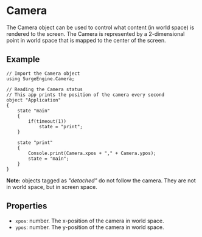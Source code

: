 Camera
======

The Camera object can be used to control what content (in world space) is rendered to the screen. The Camera is represented by a 2-dimensional point in world space that is mapped to the center of the screen.

Example
-------

```
// Import the Camera object
using SurgeEngine.Camera;

// Reading the Camera status
// This app prints the position of the camera every second
object "Application"
{
    state "main"
    {
        if(timeout(1))
            state = "print";
    }

    state "print"
    {
        Console.print(Camera.xpos + "," + Camera.ypos);
        state = "main";
    }
}
```

**Note:** objects tagged as *"detached"* do not follow the camera. They are not in world space, but in screen space.



Properties
----------

* `xpos`: number. The x-position of the camera in world space.
* `ypos`: number. The y-position of the camera in world space.
